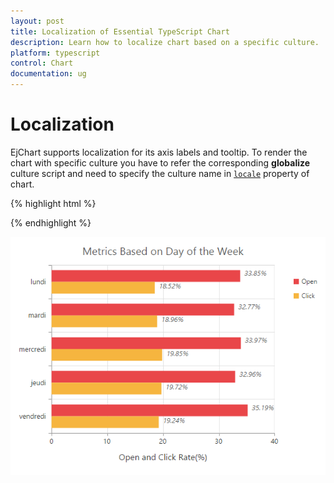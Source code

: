 ```yaml
---
layout: post
title: Localization of Essential TypeScript Chart
description: Learn how to localize chart based on a specific culture.
platform: typescript
control: Chart
documentation: ug
---
```


# Localization

EjChart supports localization for its axis labels and tooltip. To render the chart with specific culture you have to refer the corresponding **globalize** culture script and need to specify the culture name in [`locale`](../api/ejchart#members:locale) property of chart.   

{% highlight html %}


<head> 
<!--Refer french globalize culture script-->
<script src="../scripts/cultures/globalize.culture.fr-FR.min.js"></script>
</head>

<body>
    <div id="chartcontainer"></div>
   
<script>
    /// <reference path="tsfiles/jquery.d.ts" />
    /// <reference path="tsfiles/ej.web.all.d.ts" />

module ChartComponent {
    $(function () {
        var chartsample = new ej.datavisualization.Chart($("#chartcontainer"), {
                  //  ...
                  //Render chart in french locale
                  locale: 'fr-FR',
      });
  </script>

</body>


{% endhighlight %}

![](Localization_images/Localization_img1.png)




